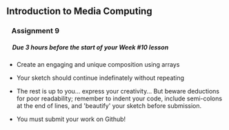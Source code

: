 
## Introduction to Media Computing

### &nbsp;&nbsp; Assignment 9

##### &nbsp;&nbsp;&nbsp; Due 3 hours before the start of your Week #10 lesson

- Create an engaging and unique composition using arrays

- Your sketch should continue indefinately without repeating

- The rest is up to you... express your creativity... But beware deductions for poor readability; remember to indent your code, include semi-colons at the end of lines, and 'beautify' your sketch before submission.

- You must submit your work on Github!
